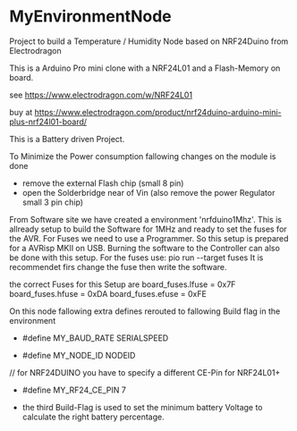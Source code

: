 # MyEnvironmentNode
Project to build a Temperature / Humidity Node based on NRF24Duino from Electrodragon

This is a Arduino Pro mini clone with a NRF24L01 and a Flash-Memory on board.

see https://www.electrodragon.com/w/NRF24L01

buy at https://www.electrodragon.com/product/nrf24duino-arduino-mini-plus-nrf24l01-board/

This is a Battery driven Project.
 
To Minimize the Power consumption fallowing changes on the module is done
- remove the external Flash chip (small 8 pin)
- open the Solderbridge near of Vin (also remove the power Regulator small 3 pin chip)

From Software site we have created a environment 'nrfduino1Mhz'. 
This is allready setup to build the Software for 1MHz and ready to set the fuses for the AVR. 
For Fuses we need to use a Programmer. So this setup is prepared for a AVRisp MKII on USB.
Burning the software to the Controller can also be done with this setup. 
For the fuses use:  pio run --target fuses
It is recommendet firs change the fuse then write the software.

the correct Fuses for this Setup are
board_fuses.lfuse = 0x7F
board_fuses.hfuse = 0xDA
board_fuses.efuse = 0xFE


On this node fallowing extra defines rerouted to fallowing Build flag in the environment

 - #define MY_BAUD_RATE SERIALSPEED

 - #define MY_NODE_ID NODEID

  // for NRF24DUINO you have to specify a different CE-Pin for NRF24L01+
 - #define MY_RF24_CE_PIN 7

 - the third Build-Flag is used to set the minimum battery Voltage to calculate the right battery percentage.
 
